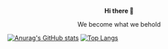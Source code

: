 <p align="center"><b>Hi there 👋</b></p>
<p align="center">We become what we behold</p>

<!--
**fcgxz2003/fcgxz2003** is a ✨ _special_ ✨ repository because its `README.md` (this file) appears on your GitHub profile.

Here are some ideas to get you started:

- 🔭 I’m currently working on ...
- 🌱 I’m currently learning ...
- 👯 I’m looking to collaborate on ...
- 🤔 I’m looking for help with ...
- 💬 Ask me about ...
- 📫 How to reach me: ...
- 😄 Pronouns: ...
- ⚡ Fun fact: ...
-->
[![Anurag's GitHub stats](https://github-readme-stats.vercel.app/api?username=fcgxz2003)](https://github.com/anuraghazra/github-readme-stats)
[![Top Langs](https://github-readme-stats.vercel.app/api/top-langs/?username=fcgxz2003&layout=compact)](https://github.com/anuraghazra/github-readme-stats)
